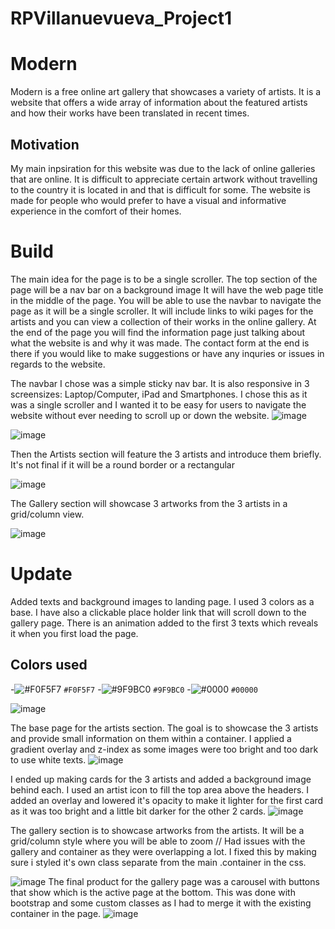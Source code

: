# RPVillanuevueva_Project1

# Modern
Modern is a free online art gallery that showcases a variety of artists. It is a website that offers a wide array of information about the featured artists and how their works have been translated in recent times.  

## Motivation
My main inpsiration for this website was due to the lack of online galleries that are online. It is difficult to appreciate certain artwork without travelling to the country it is located in and that is difficult for some. The website is made for people who would prefer to have a visual and informative experience in the comfort of their homes. 

# Build 
The main idea for the page is to be a single scroller. The top section of the page will be a nav bar on a background image It will have the web page title in the middle of the page. You will be able to use the navbar to navigate the page as it will be a single scroller. It will include links to wiki pages for the artists and you can view a collection of their works in the online gallery. At the end of the page you will find the information page just talking about what the website is and why it was made. The contact form at the end is there if you would like to make suggestions or have any inquries or issues in regards to the website.

The navbar I chose was a simple sticky nav bar. It is also responsive in 3 screensizes: Laptop/Computer, iPad and Smartphones. I chose this as it was a single scroller and I wanted it to be easy for users to navigate the website without ever needing to scroll up or down the website. 
![image](https://user-images.githubusercontent.com/91730394/143792661-6d472484-1a72-45aa-9378-69fc23504cd2.png)


![image](https://user-images.githubusercontent.com/91730394/143299002-0d153571-e511-4f0a-865d-bc3bfc4cc4c0.png)

Then the Artists section will feature the 3 artists and introduce them briefly. It's not final if it will be a round border or a rectangular

![image](https://user-images.githubusercontent.com/91730394/143299303-cb540a0b-6c61-49e3-9ab8-e4cb63ea07dc.png)

The Gallery section will showcase 3 artworks from the 3 artists in a grid/column view.

![image](https://user-images.githubusercontent.com/91730394/143299447-0e98d1fa-baa9-4026-acc1-4765d35ac5b6.png)

# Update
Added texts and background images to landing page. I used 3 colors as a base. I have also a clickable place holder link that will scroll down to the gallery page. There is an animation added to the first 3 texts which reveals it when you first load the page.

## Colors used
-![#F0F5F7](https://via.placeholder.com/15/F0F5F7/000000?text=+) `#F0F5F7`
-![#9F9BC0](https://via.placeholder.com/15/9F9BC0/000000?text=+) `#9F9BC0`
-![#0000](https://via.placeholder.com/15/00000/000000?text=+) `#00000`

![image](https://user-images.githubusercontent.com/91730394/143300188-00b5e021-36f4-487b-baed-2019769c21fb.png)

The base page for the artists section. The goal is to showcase the 3 artists and provide small information on them within a container. I applied a gradient overlay and z-index as some images were too bright and too dark to use white texts.
![image](https://user-images.githubusercontent.com/91730394/143301608-a6ea5979-c079-4892-89d2-410bb4caec69.png)

I ended up making cards for the 3 artists and added a background image behind each. I used an artist icon to fill the top area above the headers. I added an overlay and lowered it's opacity to make it lighter for the first card as it was too bright and a little bit darker for the other 2 cards. 
![image](https://user-images.githubusercontent.com/91730394/143316510-25e9d479-d3b9-49fe-9386-06443e7d6f56.png)

The gallery section is to showcase artworks from the artists. It will be a grid/column style where you will be able to zoom // Had issues with the gallery and container as they were overlapping a lot. I fixed this by making sure i styled it's own class separate from the main .container in the css. 


![image](https://user-images.githubusercontent.com/91730394/143316687-bddbada5-973e-4e1b-b21a-b96aad4dfe6d.png)
The final product for the gallery page was a carousel with buttons that show which is the active page at the bottom. This was done with bootstrap and some custom classes as I had to merge it with the existing container in the page. 
![image](https://user-images.githubusercontent.com/91730394/143792357-3295fb80-d8ed-458a-99c2-0f700b1a4a1a.png)




